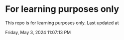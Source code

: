 # For learning purposes only
This repo is for learning purposes only.
Last updated at

Friday, May 3, 2024 11:07:13 PM

